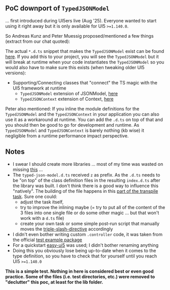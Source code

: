 ## PoC downport of `TypedJSONModel`

... first introduced during UI5ers live (Aug '25). Everyone wanted to start using it right away but it is only available for UI5 `>=1.140.0`.

So Andreas Kunz and Peter Muessig proposed/mentioned a few things (extract from our chat quoted):

The actual `*.d.ts` snippet that makes the `TypedJSONModel` exist can be found [here](https://github.com/UI5/typescript/blob/main/packages/dts-generator/src/resources/typed-json-model.d.ts). If you add this to your project, you will see the `TypedJSONModel` but it will break at runtime when your code instantiates the `TypedJSONModel` so you would also have to make sure this exists (when tweaking older UI5 versions):
- Supporting/Connecting classes that "connect" the TS magic with the UI5 framework at runtime
	- `TypedJSONModel` extension of JSONModel, [here](https://github.com/UI5/openui5/blob/af03f36b36773f9ce0a5def4f4ea50f47d3a91fc/src/sap.ui.core/src/sap/ui/model/json/TypedJSONModel.js)
	- `TypedJSONContext` extension of Context, [here](https://github.com/UI5/openui5/blob/af03f36b36773f9ce0a5def4f4ea50f47d3a91fc/src/sap.ui.core/src/sap/ui/model/json/TypedJSONContext.js)

Peter also mentioned: If you inline the module definitions for the `TypedJSONModel` and the `TypedJSONContext` in your application you can also use it as a workaround at runtime. You can add the `.d.ts` on top of that and you should then be good to go for development and runtime. As `TypedJSONModel` and `TypedJSONContext` is barely nothing (kb wise) it negligible from a runtime performance impact perspective.

## Notes

- I swear I should create more libraries ... most of my time was wasted on missing [this](https://www.youtube.com/watch?v=7aAehB4ejHQ&t=3509s) ...
- The `typed-json-model.d.ts` received `z` as prefix. As the `.d.ts` needs to be "on top" of the class definition files in the resulting `index.d.ts` after the library was built. I don't think there is a good way to influence this "natively". The building of the file happens in this [part of the transpile task](https://github.com/ui5-community/ui5-ecosystem-showcase/blob/cfaf0739608b699fe6e14079bbd313873b7acdd9/packages/ui5-tooling-transpile/lib/task.js#L202). Sure one could:
	- adjust the task itself, 
	- try to improve the inlining maybe (= try to put all of the content of the 3 files into one single file or do some other magic ... but that won't work with a `d.ts` file)
	- create your own task or some simple post-run script that manually moves the [triple-slash-directive](https://www.typescriptlang.org/docs/handbook/triple-slash-directives.html) accordingly
- I didn't even bother writing custom `.controller` code, it was taken from the official [test example package](https://github.com/UI5/typescript/blob/main/test-packages/typed-json-model/webapp/controller/App.controller.ts)
- For a quickstart [easy-ui5](https://github.com/ui5-community/generator-easy-ui5) was used; I didn't bother renaming anything
- Doing this you obviously lose being up-to-date when it comes to the type definition, so you have to check that for yourself until you reach UI5 `>=1.140.0`

**This is a simple test. Nothing in here is considered best or even good practice. Some of the files (i.e. test directories, etc.) were removed to "declutter" this poc, at least for the lib folder.**
